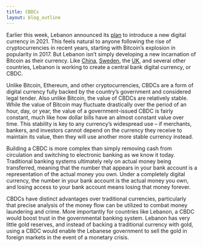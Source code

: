 ```yaml
---
title: CBDCs
layout: blog_outline
---
```


Earlier this week, Lebanon announced its [plan](https://www.bloomberg.com/news/articles/2020-11-10/lebanon-plans-to-introduce-digital-currency-in-2021-salameh) to introduce a new digital currency in 2021. This feels natural to anyone following the rise of cryptocurrencies in recent years, starting with Bitcoin’s explosion in popularity in 2017. But Lebanon isn’t simply developing a new incarnation of Bitcoin as their currency. Like [China](https://www.reuters.com/article/us-china-currency-digital-explainer/explainer-how-does-chinas-digital-yuan-work-idUSKBN27411T), [Sweden](https://www.riksbank.se/en-gb/payments--cash/e-krona/), the [UK](https://cointelegraph.com/news/uk-drafting-stablecoin-regulations-and-researching-a-cbdc), and several other countries, Lebanon is working to create a central bank digital currency, or CBDC.

Unlike Bitcoin, Ethereum, and other cryptocurrencies, CBDCs are a form of digital currency fully backed by the country’s government and considered legal tender. Also unlike Bitcoin, the value of CBDCs are relatively stable. While the value of Bitcoin may fluctuate drastically over the period of an hour, day, or year, the value of a government-issued CBDC is fairly constant, much like how dollar bills have an almost constant value over time. This stability is key to any currency’s widespread use – if merchants, bankers, and investors cannot depend on the currency they receive to maintain its value, then they will use another more stable currency instead.

Building a CBDC is more complex than simply removing cash from circulation and switching to electronic banking as we know it today. Traditional banking systems ultimately rely on actual money being transferred, meaning that the number that appears in your bank account is a representation of the actual money you own. Under a completely digital currency, the number in your bank account is the actual money you own, and losing access to your bank account means losing that money forever.

CBDCs have distinct advantages over traditional currencies, particularly that precise analysis of the money flow can be utilized to combat money laundering and crime. More importantly for countries like Lebanon, a CBDC would boost trust in the governmental banking system. Lebanon has very little gold reserves, and instead of backing a traditional currency with gold, using a CBDC would enable the Lebanese government to sell the gold in foreign markets in the event of a monetary crisis.

